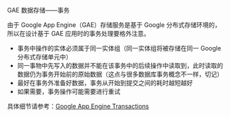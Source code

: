 GAE 数据存储——事务

由于 Google App Engine（GAE）存储服务是基于 Google 分布式存储环境的，所以在设计基于 GAE 应用时的事务处理要格外注意。

* 事务中操作的实体必须属于同一实体组（同一实体组将被存储在同一 Google 分布式存储单元中）
* 同一事物中先写入的数据并不能在该事务中的后续操作中读取到，此时读取的数据仍为事务开始前的原始数据（这点与很多数据库事务概念不一样，切记）
* 最好在事务外准备好数据，事务从开始到提交之间的耗时越短越好
* 如果需要，事务操作可能需要进行重试

具体细节请参考：[Google App Engine Transactions](http://code.google.com/intl/en/appengine/docs/java/datastore/transactions.html#Using_Transactions)

